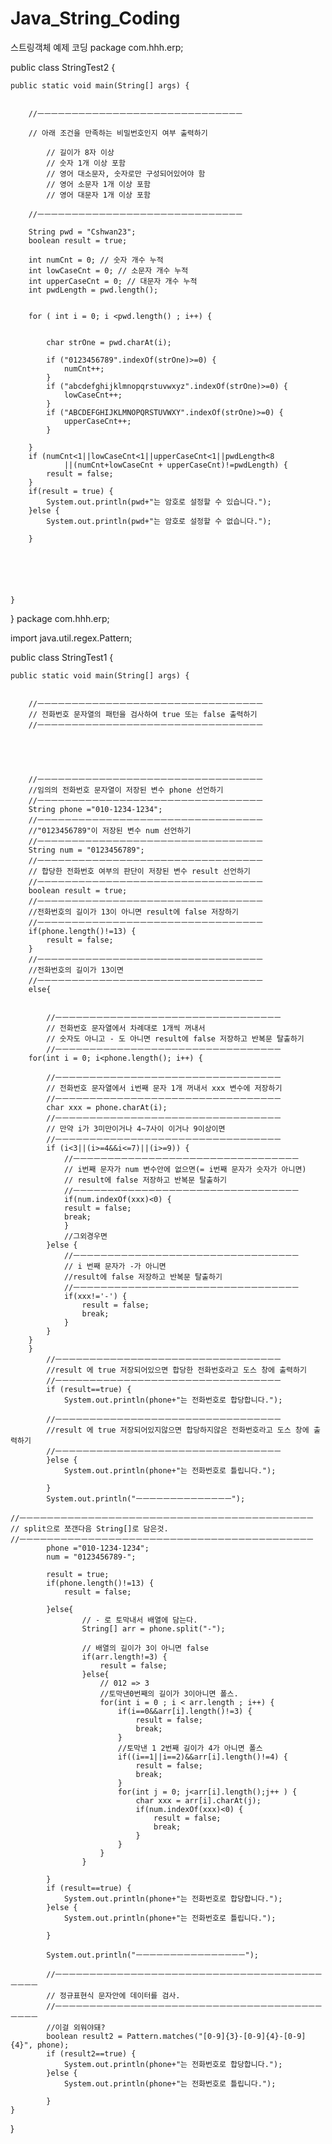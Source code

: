 # Java_String_Coding
스트링객체 예제 코딩
package com.hhh.erp;

public class StringTest2 {

	public static void main(String[] args) {
		

		//ㅡㅡㅡㅡㅡㅡㅡㅡㅡㅡㅡㅡㅡㅡㅡㅡㅡㅡㅡㅡㅡㅡㅡㅡㅡㅡㅡㅡㅡㅡ
		
		// 아래 조건을 만족하는 비밀번호인지 여부 출력하기
		
			// 길이가 8자 이상
			// 숫자 1개 이상 포함
			// 영어 대소문자, 숫자로만 구성되어있어야 함
			// 영어 소문자 1개 이상 포함
			// 영어 대문자 1개 이상 포함 
		
		//ㅡㅡㅡㅡㅡㅡㅡㅡㅡㅡㅡㅡㅡㅡㅡㅡㅡㅡㅡㅡㅡㅡㅡㅡㅡㅡㅡㅡㅡㅡ
		
		String pwd = "Cshwan23";
		boolean result = true;
		
		int numCnt = 0; // 숫자 개수 누적 
		int lowCaseCnt = 0; // 소문자 개수 누적 
		int upperCaseCnt = 0; // 대문자 개수 누적 
		int pwdLength = pwd.length();
		
		
		for ( int i = 0; i <pwd.length() ; i++) {
			
			
			char strOne = pwd.charAt(i);
			
			if ("0123456789".indexOf(strOne)>=0) {
				numCnt++;
			}
			if ("abcdefghijklmnopqrstuvwxyz".indexOf(strOne)>=0) {
				lowCaseCnt++;
			}
			if ("ABCDEFGHIJKLMNOPQRSTUVWXY".indexOf(strOne)>=0) {
				upperCaseCnt++;
			}
			
		}
		if (numCnt<1||lowCaseCnt<1||upperCaseCnt<1||pwdLength<8
				||(numCnt+lowCaseCnt + upperCaseCnt)!=pwdLength) {
			result = false;
		}
		if(result = true) {
			System.out.println(pwd+"는 암호로 설정할 수 있습니다.");
		}else {
			System.out.println(pwd+"는 암호로 설정할 수 없습니다.");

		}
		
		
		
		
		
		
	}

}
package com.hhh.erp;

import java.util.regex.Pattern;

public class StringTest1 {

	public static void main(String[] args) {

		
		//ㅡㅡㅡㅡㅡㅡㅡㅡㅡㅡㅡㅡㅡㅡㅡㅡㅡㅡㅡㅡㅡㅡㅡㅡㅡㅡㅡㅡㅡㅡㅡㅡㅡ
		// 전화번호 문자열의 패턴을 검사하여 true 또는 false 출력하기
		//ㅡㅡㅡㅡㅡㅡㅡㅡㅡㅡㅡㅡㅡㅡㅡㅡㅡㅡㅡㅡㅡㅡㅡㅡㅡㅡㅡㅡㅡㅡㅡㅡㅡ
		
		
		
		

		//ㅡㅡㅡㅡㅡㅡㅡㅡㅡㅡㅡㅡㅡㅡㅡㅡㅡㅡㅡㅡㅡㅡㅡㅡㅡㅡㅡㅡㅡㅡㅡㅡㅡ
		//임의의 전화번호 문자열이 저장된 변수 phone 선언하기 
		//ㅡㅡㅡㅡㅡㅡㅡㅡㅡㅡㅡㅡㅡㅡㅡㅡㅡㅡㅡㅡㅡㅡㅡㅡㅡㅡㅡㅡㅡㅡㅡㅡㅡ
		String phone ="010-1234-1234";
		//ㅡㅡㅡㅡㅡㅡㅡㅡㅡㅡㅡㅡㅡㅡㅡㅡㅡㅡㅡㅡㅡㅡㅡㅡㅡㅡㅡㅡㅡㅡㅡㅡㅡ
		//"0123456789"이 저장된 변수 num 선언하기 
		//ㅡㅡㅡㅡㅡㅡㅡㅡㅡㅡㅡㅡㅡㅡㅡㅡㅡㅡㅡㅡㅡㅡㅡㅡㅡㅡㅡㅡㅡㅡㅡㅡㅡ
		String num = "0123456789";
		//ㅡㅡㅡㅡㅡㅡㅡㅡㅡㅡㅡㅡㅡㅡㅡㅡㅡㅡㅡㅡㅡㅡㅡㅡㅡㅡㅡㅡㅡㅡㅡㅡㅡ
		// 합당한 전화번호 여부의 판단이 저장된 변수 result 선언하기 
		//ㅡㅡㅡㅡㅡㅡㅡㅡㅡㅡㅡㅡㅡㅡㅡㅡㅡㅡㅡㅡㅡㅡㅡㅡㅡㅡㅡㅡㅡㅡㅡㅡㅡ
		boolean result = true;
		//ㅡㅡㅡㅡㅡㅡㅡㅡㅡㅡㅡㅡㅡㅡㅡㅡㅡㅡㅡㅡㅡㅡㅡㅡㅡㅡㅡㅡㅡㅡㅡㅡㅡ
		//전화번호의 길이가 13이 아니면 result에 false 저장하기
		//ㅡㅡㅡㅡㅡㅡㅡㅡㅡㅡㅡㅡㅡㅡㅡㅡㅡㅡㅡㅡㅡㅡㅡㅡㅡㅡㅡㅡㅡㅡㅡㅡㅡ
		if(phone.length()!=13) {
			result = false;
		}
		//ㅡㅡㅡㅡㅡㅡㅡㅡㅡㅡㅡㅡㅡㅡㅡㅡㅡㅡㅡㅡㅡㅡㅡㅡㅡㅡㅡㅡㅡㅡㅡㅡㅡ
		//전화번호의 길이가 13이면 
		//ㅡㅡㅡㅡㅡㅡㅡㅡㅡㅡㅡㅡㅡㅡㅡㅡㅡㅡㅡㅡㅡㅡㅡㅡㅡㅡㅡㅡㅡㅡㅡㅡㅡ		
		else{
		
			
			//ㅡㅡㅡㅡㅡㅡㅡㅡㅡㅡㅡㅡㅡㅡㅡㅡㅡㅡㅡㅡㅡㅡㅡㅡㅡㅡㅡㅡㅡㅡㅡㅡㅡ
			// 전화번호 문자열에서 차례대로 1개씩 꺼내서
			// 숫자도 아니고 - 도 아니면 result에 false 저장하고 반복문 탈출하기
			//ㅡㅡㅡㅡㅡㅡㅡㅡㅡㅡㅡㅡㅡㅡㅡㅡㅡㅡㅡㅡㅡㅡㅡㅡㅡㅡㅡㅡㅡㅡㅡㅡㅡ
		for(int i = 0; i<phone.length(); i++) {
			
			//ㅡㅡㅡㅡㅡㅡㅡㅡㅡㅡㅡㅡㅡㅡㅡㅡㅡㅡㅡㅡㅡㅡㅡㅡㅡㅡㅡㅡㅡㅡㅡㅡㅡ
			// 전화번호 문자열에서 i번째 문자 1개 꺼내서 xxx 변수에 저장하기
			//ㅡㅡㅡㅡㅡㅡㅡㅡㅡㅡㅡㅡㅡㅡㅡㅡㅡㅡㅡㅡㅡㅡㅡㅡㅡㅡㅡㅡㅡㅡㅡㅡㅡ
			char xxx = phone.charAt(i);
			//ㅡㅡㅡㅡㅡㅡㅡㅡㅡㅡㅡㅡㅡㅡㅡㅡㅡㅡㅡㅡㅡㅡㅡㅡㅡㅡㅡㅡㅡㅡㅡㅡㅡ
			// 만약 i가 3미만이거나 4~7사이 이거나 9이상이면 
			//ㅡㅡㅡㅡㅡㅡㅡㅡㅡㅡㅡㅡㅡㅡㅡㅡㅡㅡㅡㅡㅡㅡㅡㅡㅡㅡㅡㅡㅡㅡㅡㅡㅡ
			if (i<3||(i>=4&&i<=7)||(i>=9)) {
				//ㅡㅡㅡㅡㅡㅡㅡㅡㅡㅡㅡㅡㅡㅡㅡㅡㅡㅡㅡㅡㅡㅡㅡㅡㅡㅡㅡㅡㅡㅡㅡㅡㅡ
				// i번째 문자가 num 변수안에 없으면(= i번째 문자가 숫자가 아니면)
				// result에 false 저장하고 반복문 탈출하기 
				//ㅡㅡㅡㅡㅡㅡㅡㅡㅡㅡㅡㅡㅡㅡㅡㅡㅡㅡㅡㅡㅡㅡㅡㅡㅡㅡㅡㅡㅡㅡㅡㅡㅡ
				if(num.indexOf(xxx)<0) {
				result = false;
				break;
				}
				//그외경우면
			}else {
				//ㅡㅡㅡㅡㅡㅡㅡㅡㅡㅡㅡㅡㅡㅡㅡㅡㅡㅡㅡㅡㅡㅡㅡㅡㅡㅡㅡㅡㅡㅡㅡㅡㅡ
				// i 번째 문자가 -가 아니면
				//result에 false 저장하고 반복문 탈출하기 
				//ㅡㅡㅡㅡㅡㅡㅡㅡㅡㅡㅡㅡㅡㅡㅡㅡㅡㅡㅡㅡㅡㅡㅡㅡㅡㅡㅡㅡㅡㅡㅡㅡㅡ
				if(xxx!='-') {
					result = false;
					break;	
				}
			}
		}
		}	
			//ㅡㅡㅡㅡㅡㅡㅡㅡㅡㅡㅡㅡㅡㅡㅡㅡㅡㅡㅡㅡㅡㅡㅡㅡㅡㅡㅡㅡㅡㅡㅡㅡㅡ
			//result 에 true 저장되어있으면 합당한 전화번호라고 도스 창에 출력하기
			//ㅡㅡㅡㅡㅡㅡㅡㅡㅡㅡㅡㅡㅡㅡㅡㅡㅡㅡㅡㅡㅡㅡㅡㅡㅡㅡㅡㅡㅡㅡㅡㅡㅡ
			if (result==true) {
				System.out.println(phone+"는 전화번호로 합당합니다.");
				
			//ㅡㅡㅡㅡㅡㅡㅡㅡㅡㅡㅡㅡㅡㅡㅡㅡㅡㅡㅡㅡㅡㅡㅡㅡㅡㅡㅡㅡㅡㅡㅡㅡㅡ
			//result 에 true 저장되어있지않으면 합당하지않은 전화번호라고 도스 창에 출력하기
			//ㅡㅡㅡㅡㅡㅡㅡㅡㅡㅡㅡㅡㅡㅡㅡㅡㅡㅡㅡㅡㅡㅡㅡㅡㅡㅡㅡㅡㅡㅡㅡㅡㅡ	
			}else {
				System.out.println(phone+"는 전화번호로 틀립니다.");

			}
			System.out.println("ㅡㅡㅡㅡㅡㅡㅡㅡㅡㅡㅡㅡㅡㅡ");
			
	//ㅡㅡㅡㅡㅡㅡㅡㅡㅡㅡㅡㅡㅡㅡㅡㅡㅡㅡㅡㅡㅡㅡㅡㅡㅡㅡㅡㅡㅡㅡㅡㅡㅡㅡㅡㅡㅡㅡㅡㅡㅡㅡㅡ
	// split으로 쪼갠다음 String[]로 담은것.
	//ㅡㅡㅡㅡㅡㅡㅡㅡㅡㅡㅡㅡㅡㅡㅡㅡㅡㅡㅡㅡㅡㅡㅡㅡㅡㅡㅡㅡㅡㅡㅡㅡㅡㅡㅡㅡㅡㅡㅡㅡㅡㅡㅡ		
			phone ="010-1234-1234";
			num = "0123456789-";
			
			result = true;
			if(phone.length()!=13) {
				result = false;
			
			}else{
					// - 로 토막내서 배열에 담는다.
					String[] arr = phone.split("-");
			
					// 배열의 길이가 3이 아니면 false
					if(arr.length!=3) {			
						result = false;			
					}else{
						// 012 => 3 
						//토막낸0번째의 길이가 3이아니면 폴스.
						for(int i = 0 ; i < arr.length ; i++) {
							if(i==0&&arr[i].length()!=3) {
								result = false;
								break;
							}	
							//토막낸 1 2번째 길이가 4가 아니면 폴스 
							if((i==1||i==2)&&arr[i].length()!=4) {
								result = false;
								break;
							}
							for(int j = 0; j<arr[i].length();j++ ) {
								char xxx = arr[i].charAt(j);
								if(num.indexOf(xxx)<0) {
									result = false;
									break;
								}				
							}		
						}
					}		
				
			}
			if (result==true) {
				System.out.println(phone+"는 전화번호로 합당합니다.");
			}else {
				System.out.println(phone+"는 전화번호로 틀립니다.");

			}
			
			System.out.println("ㅡㅡㅡㅡㅡㅡㅡㅡㅡㅡㅡㅡㅡㅡㅡㅡ");

			//ㅡㅡㅡㅡㅡㅡㅡㅡㅡㅡㅡㅡㅡㅡㅡㅡㅡㅡㅡㅡㅡㅡㅡㅡㅡㅡㅡㅡㅡㅡㅡㅡㅡㅡㅡㅡㅡㅡㅡㅡㅡㅡㅡ
			// 정규표현식 문자안에 데이터를 검사.
			//ㅡㅡㅡㅡㅡㅡㅡㅡㅡㅡㅡㅡㅡㅡㅡㅡㅡㅡㅡㅡㅡㅡㅡㅡㅡㅡㅡㅡㅡㅡㅡㅡㅡㅡㅡㅡㅡㅡㅡㅡㅡㅡㅡ	
			//이걸 외워야돼? 
			boolean result2 = Pattern.matches("[0-9]{3}-[0-9]{4}-[0-9]{4}", phone);
			if (result2==true) {
				System.out.println(phone+"는 전화번호로 합당합니다.");
			}else {
				System.out.println(phone+"는 전화번호로 틀립니다.");

			}
	}

}
